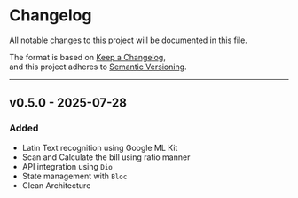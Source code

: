 # Changelog

All notable changes to this project will be documented in this file.

The format is based on [Keep a Changelog](https://keepachangelog.com/en/1.0.0/),  
and this project adheres to [Semantic Versioning](https://semver.org/spec/v2.0.0.html).

---

## v0.5.0 - 2025-07-28
### Added
- Latin Text recognition using Google ML Kit
- Scan and Calculate the bill using ratio manner
- API integration using `Dio`
- State management with `Bloc`
- Clean Architecture

